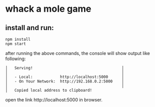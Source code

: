 # whack a mole game

## install and run:

```shell
npm install
npm start
```

after running the above commands, the console will show output like following:

```
│   Serving!                                       │
│                                                  │
│   - Local:            http://localhost:5000      │
│   - On Your Network:  http://192.168.0.2:5000    │
│                                                  │
│   Copied local address to clipboard!
```

open the link http://localhost:5000 in browser.
